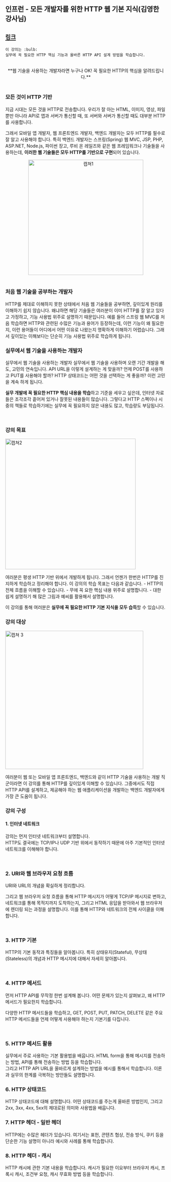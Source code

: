 ## 인프런 - 모든 개발자를 위한 HTTP 웹 기본 지식(김영한 강사님)
[`링크`]
---------------------------------------------

    이 강의는 :bulb:
    실무에 꼭 필요한 HTTP 핵심 기능과 올바른 HTTP API 설계 방법을 학습합니다.
    
<br>

<div align=center>
**웹 기술을 사용하는 개발자라면 누구나 OK! 꼭 필요한 HTTP의 핵심을 알려드립니다.**
</div>

<br>

### **모든 것이 HTTP 기반**

지금 시대는 모든 것을 HTTP로 전송합니다. 우리가 잘 아는 HTML, 이미지, 영상, 파일뿐만 아니라 API로 앱과 서버가 통신할 때, 또 서버와 서버가 통신할 때도 대부분 HTTP를 사용합니다.

그래서 모바일 앱 개발자, 웹 프론트엔드 개발자, 백엔드 개발자는 모두 HTTP를 필수로 잘 알고 사용해야 합니다. 특히 백엔드 개발자는 스프링(Spring) 웹 MVC, JSP, PHP, ASP.NET, Node.js, 파이썬 장고, 루비 온 레일즈와 같은 웹 프레임워크나 기술들을 사용하는데, **이러한 웹 기술들은 모두 HTTP를 기반으로 구현**되어 있습니다.


<div align=center>
<img width="360" alt="캡쳐1" src="https://user-images.githubusercontent.com/50076031/103432732-0a4aa900-4c28-11eb-92dc-aea427f57c35.PNG">
</div>
<br>

### **처음 웹 기술을 공부하는 개발자**
HTTP를 제대로 이해하지 못한 상태에서 처음 웹 기술들을 공부하면, 깊이있게 원리를 이해하기 쉽지 않습니다. 왜냐하면 해당 기술들은 여러분이 이미 HTTP를 잘 알고 있다고 가정하고, 기능 사용법 위주로 설명하기 때문입니다. 예를 들어 스프링 웹 MVC를 처음 학습하면 HTTP와 관련된 수많은 기능과 용어가 등장하는데, 이런 기능이 왜 필요한지, 이런 용어들이 어디에서 어떤 이유로 나왔는지 명확하게 이해하기 어렵습니다. 그래서 깊이있는 이해보다는 단순히 기능 사용법 위주로 학습하게 됩니다.



### **실무에서 웹 기술을 사용하는 개발자**
실무에서 웹 기술을 사용하는 개발자
실무에서 웹 기술을 사용하며 오랜 기간 개발을 해도, 고민의 연속입니다. API URL을 이렇게 설계하는 게 맞을까? 언제 POST를 사용하고 PUT를 사용해야 할까? HTTP 상태코드는 어떤 것을 선택하는 게 좋을까? 이런 고민을 계속 하게 됩니다.

**실무 개발에 꼭 필요한 HTTP 핵심 내용을 학습**하고 기준을 세우고 싶은데, 인터넷 자료들은 조각조각 흩어져 있거나 잘못된 내용들이 많습니다. 그렇다고 HTTP 스펙이나 시중의 책들로 학습하기에는 실무에 꼭 필요하지 않은 내용도 많고, 학습량도 부담됩니다. 

<br>

### **강의 목표**

<img width="408" alt="캡쳐2" src="https://user-images.githubusercontent.com/50076031/103432752-69102280-4c28-11eb-9d96-34e588b4d026.PNG">  

여러분은 평생 HTTP 기반 위에서 개발하게 됩니다. 그래서 언젠가 한번은 HTTP를 진지하게 학습하고 정리해야 합니다. 이 강의의 학습 목표는 다음과 같습니다.
    - HTTP의 전체 흐름을 이해할 수 있습니다.
    - 무에 꼭 요한 핵심 내용 위주로 설명합니다.
    - 대한 쉽게 설명하기 해 많은 그림과 예씨를 활용해서 설명합니다.

이 강의를 통해 여러분은 **실무에 꼭 필요한 HTTP 기본 지식을 모두 습득**할 수 있습니다.


### **강의 대상**

<img width="432" alt="캡쳐 3" src="https://user-images.githubusercontent.com/50076031/103432764-a5dc1980-4c28-11eb-9a24-622509ef3b94.PNG">  

여러분이 웹 또는 모바일 앱 프론트엔드, 백엔드와 같이 HTTP 기술을 사용하는 개발 직군이라면 이 강의를 통해 HTTP를 깊이있게 이해할 수 있습니다. 그중에서도 직접 HTTP API를 설계하고, 제공해야 하는 웹 애플리케이션을 개발하는 백엔드 개발자에게 가장 큰 도움이 됩니다.


### **강의 구성**
#### 1. 인터넷 네트워크
강의는 먼저 인터넷 네트워크부터 설명합니다.  
HTTP도 결국에는 TCP/IP나 UDP 기반 위에서 동작하기 때문에 아주 기본적인 인터넷 네트워크를 이해해야 합니다.

<br>

### 2. URI와 웹 브라우저 요청 흐름
URI와 URL의 개념을 확실하게 정리합니다.  

그리고 웹 브라우저 요청 흐름을 통해 HTTP 메시지가 어떻게 TCP/IP 메시지로 변하고, 네트워크를 통해 목적지까지 도착하는지, 그리고 HTML 응답을 받아와서 웹 브라우저에 렌더링 되는 과정을 설명합니다. 이를 통해 HTTP와 네트워크의 전체 사이클을 이해합니다.

<br>

### 3. HTTP 기본
HTTP의 기본 동작과 특징들을 알아봅니다. 특히 상태유지(Stateful), 무상태(Stateless)의 개념과 HTTP 메시지에 대해서 자세히 알아봅니다.

<br>

### 4. HTTP 메서드
먼저 HTTP API를 무작정 한번 설계해 봅니다. 어떤 문제가 있는지 살펴보고, 왜 HTTP 메서드가 필요한지 학습합니다.  

다양한 HTTP 메서드들을 학습하고, GET, POST, PUT, PATCH, DELETE 같은 주요 HTTP 메서드들을 언제 어떻게 사용해야 하는지 기본기를 다집니다.

<br>

### 5. HTTP 메서드 활용
실무에서 주로 사용하는 기본 활용법을 배웁니다. HTML form을 통해 메시지를 전송하는 방법, API를 통해 전송하는 방법 등을 학습합니다.  
그리고 HTTP API URL을 올바르게 설계하는 방법을 예시를 통해서 학습합니다. 이론과 실무의 한계를 극복하는 방안들도 설명합니다.

### 6. HTTP 상태코드
HTTP 상태코드에 대해 설명합니다. 어떤 상태코드를 주는게 올바른 방법인지, 그리고 2xx, 3xx, 4xx, 5xx의 제대로된 의미와 사용법을 배웁니다.


### 7. HTTP 헤더 - 일반 헤더
HTTP에는 수많은 헤더가 있습니다. 여기서는 표헌, 콘텐츠 협상, 전송 방식, 쿠키 등을 단순한 기능 설명이 아니라 예시와 사례를 통해 학습합니다.


### 8. HTTP 헤더 - 캐시
HTTP 캐시에 관한 기본 내용을 학습합니다. 캐시가 필요한 이요부터 브라우저 캐시, 프록시 캐시, 조건부 요청, 캐시 무효화 방법 등을 학습합니다.


[`링크`]: https://www.inflearn.com/course/http-%EC%9B%B9-%EB%84%A4%ED%8A%B8%EC%9B%8C%ED%81%AC/dashboard
